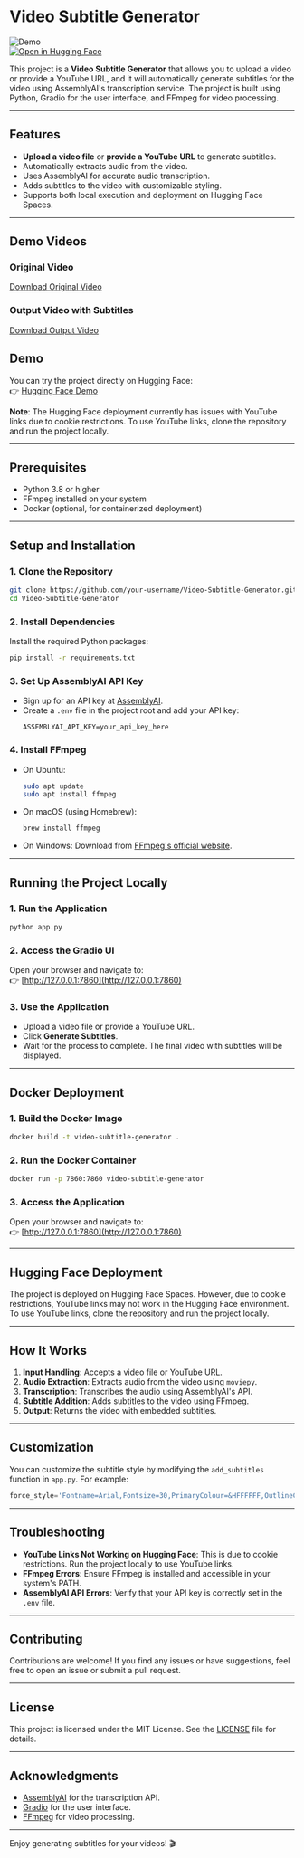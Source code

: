 # **Video Subtitle Generator**

![Demo](https://img.shields.io/badge/Demo-HuggingFace-blue)  
[![Open in Hugging Face](https://img.shields.io/badge/🤗-Open%20in%20HuggingFace-yellow)](https://huggingface.co/spaces/pyschopoodle/Vidoes-subtitles-generator)

This project is a **Video Subtitle Generator** that allows you to upload a video or provide a YouTube URL, and it will automatically generate subtitles for the video using AssemblyAI's transcription service. The project is built using Python, Gradio for the user interface, and FFmpeg for video processing.

---

## **Features**
- **Upload a video file** or **provide a YouTube URL** to generate subtitles.
- Automatically extracts audio from the video.
- Uses AssemblyAI for accurate audio transcription.
- Adds subtitles to the video with customizable styling.
- Supports both local execution and deployment on Hugging Face Spaces.

---
## **Demo Videos**

### Original Video
[Download Original Video](https://github.com/Psycho-Poodle/Video-Subtitle-Generator/raw/main/input_video.mp4)

### Output Video with Subtitles
[Download Output Video](https://github.com/Psycho-Poodle/Video-Subtitle-Generator/raw/main/output_video.mp4)




## **Demo**
You can try the project directly on Hugging Face:  
👉 [Hugging Face Demo](https://huggingface.co/spaces/pyschopoodle/Vidoes-subtitles-generator)

**Note**: The Hugging Face deployment currently has issues with YouTube links due to cookie restrictions. To use YouTube links, clone the repository and run the project locally.


---

## **Prerequisites**
- Python 3.8 or higher
- FFmpeg installed on your system
- Docker (optional, for containerized deployment)

---

## **Setup and Installation**

### **1. Clone the Repository**
```bash
git clone https://github.com/your-username/Video-Subtitle-Generator.git
cd Video-Subtitle-Generator
```

### **2. Install Dependencies**
Install the required Python packages:
```bash
pip install -r requirements.txt
```

### **3. Set Up AssemblyAI API Key**
- Sign up for an API key at [AssemblyAI](https://www.assemblyai.com/).
- Create a `.env` file in the project root and add your API key:
  ```plaintext
  ASSEMBLYAI_API_KEY=your_api_key_here
  ```

### **4. Install FFmpeg**
- On Ubuntu:
  ```bash
  sudo apt update
  sudo apt install ffmpeg
  ```
- On macOS (using Homebrew):
  ```bash
  brew install ffmpeg
  ```
- On Windows: Download from [FFmpeg's official website](https://ffmpeg.org/download.html).

---

## **Running the Project Locally**

### **1. Run the Application**
```bash
python app.py
```

### **2. Access the Gradio UI**
Open your browser and navigate to:  
👉 [http://127.0.0.1:7860](http://127.0.0.1:7860)

### **3. Use the Application**
- Upload a video file or provide a YouTube URL.
- Click **Generate Subtitles**.
- Wait for the process to complete. The final video with subtitles will be displayed.

---

## **Docker Deployment**

### **1. Build the Docker Image**
```bash
docker build -t video-subtitle-generator .
```

### **2. Run the Docker Container**
```bash
docker run -p 7860:7860 video-subtitle-generator
```

### **3. Access the Application**
Open your browser and navigate to:  
👉 [http://127.0.0.1:7860](http://127.0.0.1:7860)

---

## **Hugging Face Deployment**
The project is deployed on Hugging Face Spaces. However, due to cookie restrictions, YouTube links may not work in the Hugging Face environment. To use YouTube links, clone the repository and run the project locally.

---

## **How It Works**
1. **Input Handling**: Accepts a video file or YouTube URL.
2. **Audio Extraction**: Extracts audio from the video using `moviepy`.
3. **Transcription**: Transcribes the audio using AssemblyAI's API.
4. **Subtitle Addition**: Adds subtitles to the video using FFmpeg.
5. **Output**: Returns the video with embedded subtitles.

---

## **Customization**
You can customize the subtitle style by modifying the `add_subtitles` function in `app.py`. For example:
```python
force_style='Fontname=Arial,Fontsize=30,PrimaryColour=&HFFFFFF,OutlineColour=&H000000,BorderStyle=3,Outline=1'
```

---

## **Troubleshooting**
- **YouTube Links Not Working on Hugging Face**: This is due to cookie restrictions. Run the project locally to use YouTube links.
- **FFmpeg Errors**: Ensure FFmpeg is installed and accessible in your system's PATH.
- **AssemblyAI API Errors**: Verify that your API key is correctly set in the `.env` file.

---

## **Contributing**
Contributions are welcome! If you find any issues or have suggestions, feel free to open an issue or submit a pull request.

---

## **License**
This project is licensed under the MIT License. See the [LICENSE](LICENSE) file for details.

---

## **Acknowledgments**
- [AssemblyAI](https://www.assemblyai.com/) for the transcription API.
- [Gradio](https://gradio.app/) for the user interface.
- [FFmpeg](https://ffmpeg.org/) for video processing.

---

Enjoy generating subtitles for your videos! 🎬
